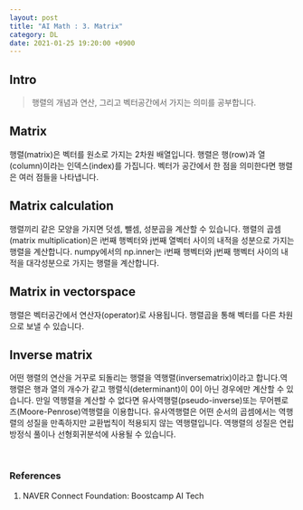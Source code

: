 ```yaml
---
layout: post
title: "AI Math : 3. Matrix"
category: DL
date: 2021-01-25 19:20:00 +0900
---
```

## Intro
>행렬의 개념과 연산, 그리고 벡터공간에서 가지는 의미를 공부합니다.

## Matrix
행렬(matrix)은 벡터를 원소로 가지는 2차원 배열입니다. 행렬은 행(row)과 열(column)이라는 인덱스(index)를 가집니다. 벡터가 공간에서 한 점을 의미한다면 행렬은 여러 점들을 나타냅니다.

## Matrix calculation
행렬끼리 같은 모양을 가지면 덧셈, 뺄셈, 성분곱을 계산할 수 있습니다. 행렬의 곱셈(matrix multiplication)은 i번째 행벡터와 j번째 열벡터 사이의 내적을 성분으로 가지는 행렬을 계산합니다. numpy에서의 np.inner는 i번째 행벡터와 j번째 행벡터 사이의 내적을 대각성분으로 가지는 행렬을 계산합니다.

## Matrix in vectorspace
행렬은 벡터공간에서 연산자(operator)로 사용됩니다. 행렬곱을 통해 벡터를 다른 차원으로 보낼 수 있습니다.

## Inverse matrix
어떤 행렬의 연산을 거꾸로 되돌리는 행렬을 역행렬(inversematrix)이라고 합니다.역행렬은 행과 열의 개수가 같고 행렬식(determinant)이 0이 아닌 경우에만 계산할 수 있습니다. 만일 역행렬을 계산할 수 없다면 유사역행렬(pseudo-inverse)또는 무어펜로즈(Moore-Penrose)역행렬을 이용합니다. 유사역행렬은 어떤 순서의 곱셈에서는 역행렬의 성질을 만족하지만 교환법칙이 적용되지 않는 역행렬입니다. 역행렬의 성질은 연립방정식 풀이나 선형회귀분석에 사용될 수 있습니다.

<br/>

### References
1. NAVER Connect Foundation: Boostcamp AI Tech
